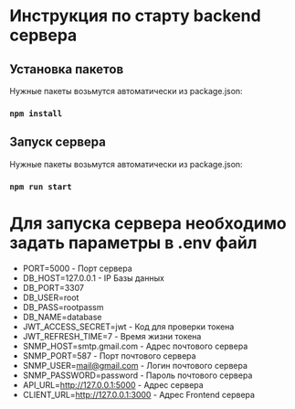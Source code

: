 # Инструкция по старту backend сервера

## Установка пакетов

Нужные пакеты возьмутся автоматически из package.json:

### `npm install`

## Запуск сервера

Нужные пакеты возьмутся автоматически из package.json:

### `npm run start`




# Для запуска сервера необходимо задать параметры в .env файл

* PORT=5000  - Порт сервера
* DB_HOST=127.0.0.1  - IP Базы данных
* DB_PORT=3307
* DB_USER=root
* DB_PASS=rootpassm
* DB_NAME=database
* JWT_ACCESS_SECRET=jwt - Код для проверки токена
* JWT_REFRESH_TIME=7 - Время жизни токена
* SNMP_HOST=smtp.gmail.com - Адрес почтового сервера
* SNMP_PORT=587 - Порт почтового сервера
* SNMP_USER=mail@gmail.com - Логин почтового сервера
* SNMP_PASSWORD=password - Пароль почтового сервера
* API_URL=http://127.0.0.1:5000 - Адрес сервера
* CLIENT_URL=http://127.0.0.1:3000  - Адрес Frontend сервера
